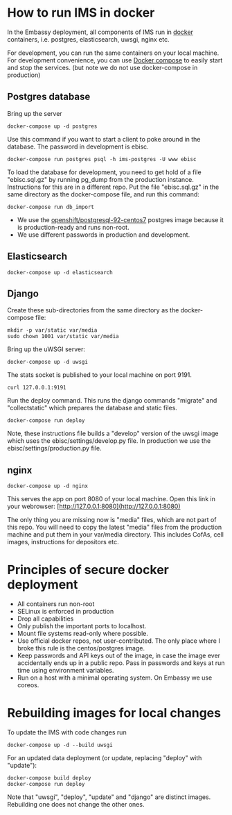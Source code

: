 How to run IMS in docker
========================

In the Embassy deployment, all components of IMS run in [docker](https://www.docker.com/) containers, i.e. postgres, elasticsearch, uwsgi, nginx etc.

For development, you can run the same containers on your local machine.
For development convenience, you can use [Docker compose](https://docs.docker.com/compose/) to easily start and stop the services. (but note we do not use docker-compose in production)

Postgres database
-----------------

Bring up the server

    docker-compose up -d postgres

Use this command if you want to start a client to poke around in the database. The password in development is ebisc.

    docker-compose run postgres psql -h ims-postgres -U www ebisc

To load the database for development, you need to get hold of a file "ebisc.sql.gz" by running pg_dump from the production instance.  Instructions for this are in a different repo.
Put the file "ebisc.sql.gz" in the same directory as the docker-compose file, and run this command:

    docker-compose run db_import

* We use the [openshift/postgresql-92-centos7](https://hub.docker.com/r/openshift/postgresql-92-centos7/) postgres image because it is production-ready and runs non-root.
* We use different passwords in production and development.

Elasticsearch
-------------

    docker-compose up -d elasticsearch

Django
------

Create these sub-directories from the same directory as the docker-compose file:

    mkdir -p var/static var/media
    sudo chown 1001 var/static var/media

Bring up the uWSGI server:

    docker-compose up -d uwsgi

The stats socket is published to your local machine on port 9191.

    curl 127.0.0.1:9191

Run the deploy command. This runs the django commands
"migrate" and "collectstatic" which prepares the database and static files.

    docker-compose run deploy

Note, these instructions file builds a "develop" version of the uwsgi image which uses
the ebisc/settings/develop.py file. In production we use the ebisc/settings/production.py file.

nginx
-----

    docker-compose up -d nginx

This serves the app on port 8080 of your local machine. Open this link in your webrowser: [http://127.0.0.1:8080](http://127.0.0.1:8080)

The only thing you are missing now is "media" files, which are not part of this repo.
You will need to copy the latest "media" files from the production machine and put them in
your var/media directory.  This includes CofAs, cell images, instructions for depositors etc.


Principles of secure docker deployment
======================================

* All containers run non-root
* SELinux is enforced in production
* Drop all capabilities
* Only publish the important ports to localhost.
* Mount file systems read-only where possible.
* Use official docker repos, not user-contributed.  The only place where I broke this rule is the centos/postgres image.
* Keep passwords and API keys out of the image, in case the image ever accidentally ends up in a public repo.  Pass in passwords and keys at run time using environment variables.
* Run on a host with a minimal operating system. On Embassy we use coreos.


Rebuilding images for local changes
===================================

To update the IMS with code changes run

    docker-compose up -d --build uwsgi

For an updated data deployment (or update, replacing "deploy" with "update"):

    docker-compose build deploy
    docker-compose run deploy

Note that "uwsgi", "deploy", "update" and "django" are distinct images.
Rebuilding one does not change the other ones.
